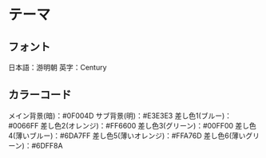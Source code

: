 # テーマ
## フォント
日本語：游明朝
英字：Century
## カラーコード
メイン背景(暗)：#0F004D
サブ背景(明)：#E3E3E3
差し色1(ブルー)：#0066FF
差し色2(オレンジ)：#FF6600
差し色3(グリーン)：#00FF00
差し色4(薄いブルー)：#6DA7FF
差し色5(薄いオレンジ)：#FFA76D
差し色6(薄いグリーン)：#6DFF8A
